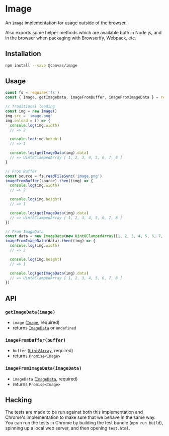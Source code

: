 # Image

An `Image` implementation for usage outside of the browser.

Also exports some helper methods which are available both in Node.js, and in the browser when packaging with Browserify, Webpack, etc.

## Installation

```sh
npm install --save @canvas/image
```

## Usage

```js
const fs = require('fs')
const { Image, getImageData, imageFromBuffer, imageFromImageData } = require('@canvas/image')

// Traditional loading
const img = new Image()
img.src = 'image.png'
img.onload = () => {
  console.log(img.width)
  // => 2

  console.log(img.height)
  // => 1

  console.log(getImageData(img).data)
  // => Uint8ClampedArray [ 1, 2, 3, 4, 5, 6, 7, 8 ]
}

// From Buffer
const source = fs.readFileSync('image.png')
imageFromBuffer(source).then((img) => {
  console.log(img.width)
  // => 2

  console.log(img.height)
  // => 1

  console.log(getImageData(img).data)
  // => Uint8ClampedArray [ 1, 2, 3, 4, 5, 6, 7, 8 ]
})

// From ImageData
const data = new ImageData(new Uint8ClampedArray([1, 2, 3, 4, 5, 6, 7, 8]), 2, 1)
imageFromImageData(data).then((img) => {
  console.log(img.width)
  // => 2

  console.log(img.height)
  // => 1

  console.log(getImageData(img).data)
  // => Uint8ClampedArray [ 1, 2, 3, 4, 5, 6, 7, 8 ]
})
```

## API

### `getImageData(image)`

- `image` ([`Image`](https://developer.mozilla.org/en-US/docs/Web/API/Image), required)
- returns [`ImageData`](https://developer.mozilla.org/en-US/docs/Web/API/ImageData) or `undefined`

### `imageFromBuffer(buffer)`

- `buffer` ([`Uint8Array`](https://developer.mozilla.org/en-US/docs/Web/JavaScript/Reference/Global_Objects/Uint8Array), required)
- returns `Promise<Image>`

### `imageFromImageData(imageData)`

- `imageData` ([`ImageData`](https://developer.mozilla.org/en-US/docs/Web/API/ImageData), required)
- returns `Promise<Image>`

## Hacking

The tests are made to be run against both this implementation and Chrome's implementation to make sure that we behave in the same way. You can run the tests in Chrome by building the test bundle (`npm run build`), spinning up a local web server, and then opening `test.html`.
